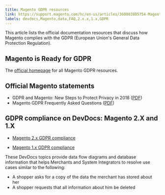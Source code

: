 ```yaml
---
title: Magento GDPR resources
link: https://support.magento.com/hc/en-us/articles/360003885754-Magento-GDPR-resources
labels: devdocs,Magento,data,FAQ,2.x.x,1.x,GDPR
---
```


<p>This article lists the official documentation resources that discuss how Magento complies with the GDPR (European Union's General Data Protection Regulation). </p>
<h2>Magento is Ready for GDPR</h2>
<p>The <a href="https://magento.com/gdpr">official homepage</a> for all Magento GDPR resources.</p>
<h2>Official Magento statements</h2>
<ul>
<li>GDPR and Magento: New Steps to Protect Privacy in 2018 (<a href="https://magento.com/sites/default/files/Magento-GDPR-Overview.pdf">PDF</a>)</li>
<li>Magento GDPR Frequently Asked Questions (<a href="https://magento.com/sites/default/files/Magento-GDPR-FAQs.pdf">PDF</a>)</li>
</ul>
<h2>GDPR compliance on DevDocs: Magento 2.X and 1.X</h2>
<ul>
<li><a href="https://devdocs.magento.com/guides/v2.2/architecture/gdpr/magento-2x.html">Magento 2.x GDPR compliance</a></li>
<li>
<p><a href="https://devdocs.magento.com/guides/v2.2/architecture/gdpr/magento-1x.html">Magento 1.x GDPR compliance</a></p>
</li>
</ul>
<p>These DevDocs topics provide data flow diagrams and database information that helps Merchants and System Integrators to resolve use cases similar to the following:</p>
<ul>
<li>A shopper asks for a copy of the data the merchant has stored about her</li>
<li>A shopper requests that all information about him be deleted</li>
</ul>
